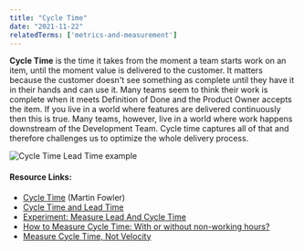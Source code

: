 ```yaml
---
title: "Cycle Time"
date: "2021-11-22"
relatedTerms: ['metrics-and-measurement']
---
```


**Cycle Time** is the time it takes from the moment a team starts work on an item, until the moment value is delivered to the customer. It matters because the customer doesn't see something as complete until they have it in their hands and can use it. Many teams seem to think their work is complete when it meets Definition of Done and the Product Owner accepts the item. If you live in a world where features are delivered continuously then this is true. Many teams, however, live in a world where work happens downstream of the Development Team. Cycle time captures all of that and therefore challenges us to optimize the whole delivery process.

![Cycle Time Lead Time example](src/content/glossary/cycle-time/images/Cycle-Time-Lead-Time-example-scaled.jpg)

#### Resource Links:

- [Cycle Time](https://martinfowler.com/bliki/CycleTime.html) (Martin Fowler)
- [Cycle Time and Lead Time](https://agilecomplexificationinverter.blogspot.com/2016/12/cycle-time-and-lead-time.html)
- [Experiment: Measure Lead And Cycle Time](https://medium.com/the-liberators/experiment-measure-lead-and-cycle-time-2caca83155e2)
- [How to Measure Cycle Time: With or without non-working hours?](https://kanbanize.com/blog/measure-cycle-time-calculations/)
- [Measure Cycle Time, Not Velocity](https://www.jrothman.com/mpd/2019/09/measure-cycle-time-not-velocity/)

